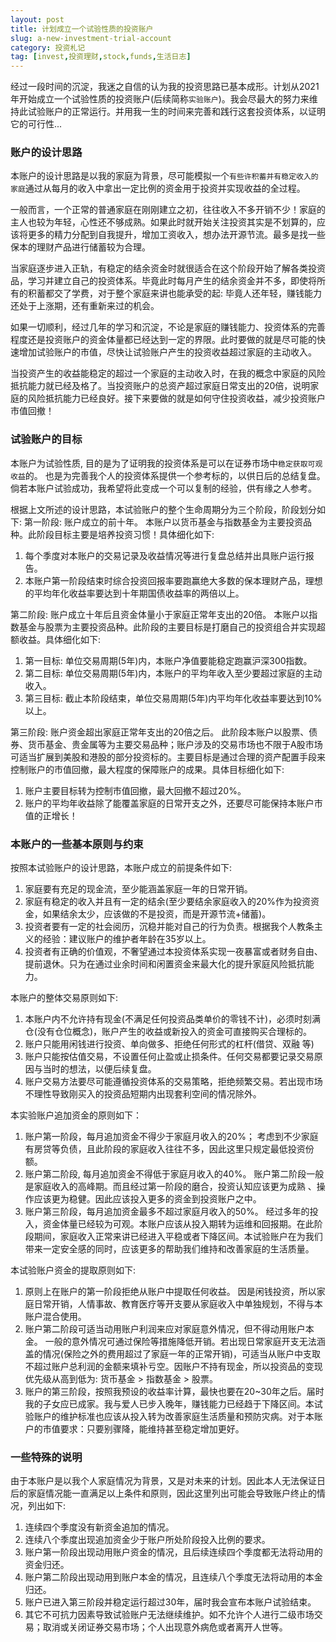 ```yaml
---
layout: post
title: 计划成立一个试验性质的投资账户
slug: a-new-investment-trial-account
category: 投资札记
tag: [invest,投资理财,stock,funds,生活日志]
---
```

经过一段时间的沉淀，我迷之自信的认为我的投资思路已基本成形。计划从2021年开始成立一个试验性质的投资账户(后续简称`实验账户`)。我会尽最大的努力来维持此试验账户的正常运行。并用我一生的时间来完善和践行这套投资体系，以证明它的可行性...<!-- more -->

### 账户的设计思路

本账户的设计思路是以我的家庭为背景，尽可能模拟一个`有些许积蓄并有稳定收入的家庭`通过从每月的收入中拿出一定比例的资金用于投资并实现收益的全过程。

一般而言，一个正常的普通家庭在刚刚建立之初，往往收入不多开销不少！家庭的主人也较为年轻，心性还不够成熟。如果此时就开始关注投资其实是不划算的，应该将更多的精力分配到自我提升，增加工资收入，想办法开源节流。最多是找一些保本的理财产品进行储蓄较为合理。

当家庭逐步进入正轨，有稳定的结余资金时就很适合在这个阶段开始了解各类投资品，学习并建立自己的投资体系。毕竟此时每月产生的结余资金并不多，即使将所有的积蓄都交了学费，对于整个家庭来讲也能承受的起: 毕竟人还年轻，赚钱能力还处于上涨期，还有重新来过的机会。

如果一切顺利，经过几年的学习和沉淀，不论是家庭的赚钱能力、投资体系的完善程度还是投资账户的资金体量都已经达到一定的界限。此时要做的就是尽可能的快速增加试验账户的市值，尽快让试验账户产生的投资收益超过家庭的主动收入。

当投资产生的收益能稳定的超过一个家庭的主动收入时，在我的概念中家庭的风险抵抗能力就已经及格了。当投资账户的总资产超过家庭日常支出的20倍，说明家庭的风险抵抗能力已经良好。接下来要做的就是如何守住投资收益，减少投资账户市值回撤！

### 试验账户的目标

本账户为试验性质, 目的是为了证明我的投资体系是可以在证券市场中`稳定获取可观收益`的。 也是为完善我个人的投资体系提供一个参考标的，以供日后的总结复盘。倘若本账户试验成功，我希望将此变成一个可以复制的经验，供有缘之人参考。

根据上文所述的设计思路，本试验账户的整个生命周期分为三个阶段，阶段划分如下:
第一阶段: 账户成立的前十年。
本账户以货币基金与指数基金为主要投资品种。此阶段目标主要是培养投资习惯！具体细化如下:
1. 每个季度对本账户的交易记录及收益情况等进行复盘总结并出具账户运行报告。
2. 本账户第一阶段结束时综合投资回报率要跑赢绝大多数的保本理财产品，理想的平均年化收益率要达到十年期国债收益率的两倍以上。

第二阶段: 账户成立十年后且资金体量小于家庭正常年支出的20倍。
本账户以指数基金与股票为主要投资品种。此阶段的主要目标是打磨自己的投资组合并实现超额收益。具体细化如下:
1. 第一目标: 单位交易周期(5年)内，本账户净值要能稳定跑赢沪深300指数。
2. 第二目标: 单位交易周期(5年)内，本账户的平均年收入至少要超过家庭的主动收入。
3. 第三目标: 截止本阶段结束，单位交易周期(5年)内平均年化收益率要达到10%以上。

第三阶段: 账户资金超出家庭正常年支出的20倍之后。
此阶段本账户以股票、债券、货币基金、贵金属等为主要交易品种；账户涉及的交易市场也不限于A股市场可适当扩展到美股和港股的部分投资标的。主要目标是通过合理的资产配置手段来控制账户的市值回撤，最大程度的保障账户的成果。具体目标细化如下:
1. 账户主要目标转为控制市值回撤，最大回撤不超过20%。
2. 账户的平均年收益除了能覆盖家庭的日常开支之外，还要尽可能保持本账户市值的正增长！

### 本账户的一些基本原则与约束

按照本试验账户的设计思路，本账户成立的前提条件如下:
1. 家庭要有充足的现金流，至少能涵盖家庭一年的日常开销。
2. 家庭有稳定的收入并且有一定的结余(至少要结余家庭收入的20%作为投资资金，如果结余太少，应该做的不是投资，而是开源节流+储蓄)。
3. 投资者要有一定的社会阅历，沉稳并能对自己的行为负责。根据我个人教条主义的经验：建议账户的维护者年龄在35岁以上。
4. 投资者有正确的价值观，不奢望通过本投资体系实现一夜暴富或者财务自由、提前退休。只为在通过业余时间和闲置资金来最大化的提升家庭风险抵抗能力。

本账户的整体交易原则如下:
1. 本账户内不允许持有现金(不满足任何投资品类单价的零钱不计)，必须时刻满仓(没有仓位概念)，账户产生的收益或新投入的资金可直接购买合理标的。
2. 账户只能用闲钱进行投资、单向做多、拒绝任何形式的杠杆(借贷、双融 等)
3. 账户只能按估值交易，不设置任何止盈或止损条件。任何交易都要记录交易原因与当时的想法，以便后续复盘。
4. 账户交易方法要尽可能遵循投资体系的交易策略，拒绝频繁交易。若出现市场不理性导致刚买入的投资品短期内出现套利空间的情况除外。

本实验账户追加资金的原则如下：
1. 账户第一阶段，每月追加资金不得少于家庭月收入的20%； 考虑到不少家庭有房贷等负债，且此阶段的家庭收入往往不多，因此这里只规定最低投资份额。
2. 账户第二阶段, 每月追加资金不得低于家庭月收入的40%。 账户第二阶段一般是家庭收入的高峰期。而且经过第一阶段的磨合，投资认知应该更为成熟
、操作应该更为稳健。因此应该投入更多的资金到投资账户之中。
3. 账户第三阶段，每月追加资金最多不超过家庭月收入的50%。 经过多年的投入，资金体量已经较为可观。本账户应该从投入期转为运维和回报期。在此阶段期间，家庭收入正常来讲已经进入平稳或者下降区间。本试验账户在为我们带来一定安全感的同时，应该更多的帮助我们维持和改善家庭的生活质量。

本试验账户资金的提取原则如下:
1. 原则上在账户的第一阶段拒绝从账户中提取任何收益。 因是闲钱投资，所以家庭日常开销，人情事故、教育医疗等开支要从家庭收入中单独规划，不得与本账户混合使用。
2. 账户第二阶段可适当动用账户利润来应对家庭意外情况，但不得动用账户本金。 一般的意外情况可通过保险等措施降低开销。若出现日常家庭开支无法涵盖的情况(保险之外的费用超过了家庭一年的正常开销)，可适当从账户中支取不超过账户总利润的金额来填补亏空。因账户不持有现金，所以投资品的变现优先级从高到低为: 货币基金 > 指数基金 > 股票。
3. 账户的第三阶段，按照我预设的收益率计算，最快也要在20~30年之后。届时我的子女应已成家。我与爱人已步入晚年，赚钱能力已经趋于下降区间。本试验账户的维护标准也应该从投入转为改善家庭生活质量和预防灾病。对于本账户的市值要求：只要别骤降，能维持甚至稳定增加更好。

### 一些特殊的说明

由于本账户是以我个人家庭情况为背景，又是对未来的计划。因此本人无法保证日后的家庭情况能一直满足以上条件和原则，因此这里列出可能会导致账户终止的情况，列出如下:
1. 连续四个季度没有新资金追加的情况。
2. 连续八个季度出现追加资金少于账户所处阶段投入比例的要求。
3. 账户第一阶段出现动用账户资金的情况，且后续连续四个季度都无法将动用的资金归还。
4. 账户第二阶段出现动用到账户本金的情况，且连续八个季度无法将动用的本金归还。
5. 账户已进入第三阶段并稳定运行超过30年，届时我会宣布本账户试验结束。
6. 其它不可抗力因素导致试验账户无法继续维护。如不允许个人进行二级市场交易；取消或关闭证券交易市场；个人出现意外病危或者离开人世等。

